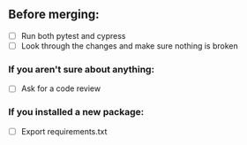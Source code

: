## Before merging:

- [ ] Run both pytest and cypress 
- [ ] Look through the changes and make sure nothing is broken

### If you aren't sure about anything:  

- [ ] Ask for a code review

### If you installed a new package:

- [ ] Export requirements.txt
